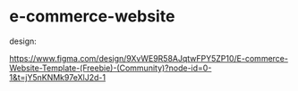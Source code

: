 # e-commerce-website

design:

https://www.figma.com/design/9XvWE9R58AJqtwFPY5ZP10/E-commerce-Website-Template-(Freebie)-(Community)?node-id=0-1&t=jY5nKNMk97eXlJ2d-1
